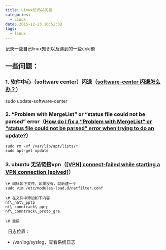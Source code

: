 ```yaml
---
title: Linux知识&&问题
categories:
  - Linux
date: 2015-12-23 16:51:32
tags:
  - linux
---
```


记录一些自己linux知识以及遇到的一些小问题

<!-- more -->

**一些问题：**
---------

### 1\. 软件中心（software center）闪退（[software-center 闪退怎么办？](https://forum.ubuntu.org.cn/viewtopic.php?f=80&t=453617)）

sudo update-software-center

### 2. “Problem with MergeList” or “status file could not be parsed” error（[How do I fix a “Problem with MergeList” or “status file could not be parsed” error when trying to do an update?](http://askubuntu.com/questions/30072/how-do-i-fix-a-problem-with-mergelist-or-status-file-could-not-be-parsed-err)）

```
sudo rm -vf /var/lib/apt/lists/*
sudo apt-get update
```

### 3\. ubuntu 无法链接vpn（[\[VPN\] connect-failed while starting a VPN connection \[solved\]](https://bbs.archlinux.org/viewtopic.php?id=194042)）

```
\# 编辑如下文件，如果没有，就新建一个
sudo vim /etc/modules-load.d/netfilter.conf

\# 在文件中添加如下内容
nf\_nat\_pptp
nf\_conntrack\_pptp
nf\_conntrack\_proto_gre

\# 重启
```

  日志位置：

*   /var/log/syslog，查看系统日志
